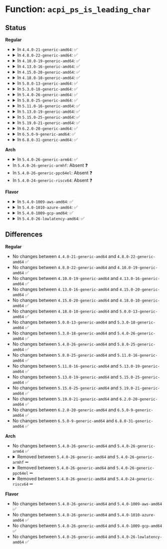 # Function: <code>acpi_ps_is_leading_char</code>

## Status
<b>Regular</b>
<ul>
<li>
<details>
<summary>In <code>4.4.0-21-generic-amd64</code>: ✅</summary>

```c
u8 acpi_ps_is_leading_char(u32 c)
```

```json
{
  "name": "acpi_ps_is_leading_char",
  "collision_type": "Unique Global",
  "inline_type": "No",
  "funcs": [
    {
      "addr": 18446744071583704246,
      "name": "acpi_ps_is_leading_char",
      "external": true,
      "loc": "drivers/acpi/acpica/psutils.c:200",
      "file": "drivers/acpi/acpica/psutils.c",
      "inline": "seen, unknown",
      "caller_inline": [],
      "caller_func": [
        "drivers/acpi/acpica/psargs.c:acpi_ps_get_next_arg"
      ]
    }
  ],
  "symbols": [
    {
      "addr": 18446744071583704246,
      "name": "acpi_ps_is_leading_char",
      "section": ".text",
      "bind": "STB_GLOBAL",
      "size": 28
    }
  ]
}
```
</details>
</li>
<li>
<details>
<summary>In <code>4.8.0-22-generic-amd64</code>: ✅</summary>

```c
u8 acpi_ps_is_leading_char(u32 c)
```

```json
{
  "name": "acpi_ps_is_leading_char",
  "collision_type": "Unique Global",
  "inline_type": "No",
  "funcs": [
    {
      "addr": 18446744071584028643,
      "name": "acpi_ps_is_leading_char",
      "external": true,
      "loc": "drivers/acpi/acpica/psutils.c:200",
      "file": "drivers/acpi/acpica/psutils.c",
      "inline": "seen, unknown",
      "caller_inline": [],
      "caller_func": [
        "drivers/acpi/acpica/psargs.c:acpi_ps_get_next_arg"
      ]
    }
  ],
  "symbols": [
    {
      "addr": 18446744071584028643,
      "name": "acpi_ps_is_leading_char",
      "section": ".text",
      "bind": "STB_GLOBAL",
      "size": 28
    }
  ]
}
```
</details>
</li>
<li>
<details>
<summary>In <code>4.10.0-19-generic-amd64</code>: ✅</summary>

```c
u8 acpi_ps_is_leading_char(u32 c)
```

```json
{
  "name": "acpi_ps_is_leading_char",
  "collision_type": "Unique Global",
  "inline_type": "No",
  "funcs": [
    {
      "addr": 18446744071584170564,
      "name": "acpi_ps_is_leading_char",
      "external": true,
      "loc": "drivers/acpi/acpica/psutils.c:200",
      "file": "drivers/acpi/acpica/psutils.c",
      "inline": "seen, unknown",
      "caller_inline": [],
      "caller_func": [
        "drivers/acpi/acpica/psargs.c:acpi_ps_get_next_arg"
      ]
    }
  ],
  "symbols": [
    {
      "addr": 18446744071584170564,
      "name": "acpi_ps_is_leading_char",
      "section": ".text",
      "bind": "STB_GLOBAL",
      "size": 28
    }
  ]
}
```
</details>
</li>
<li>
<details>
<summary>In <code>4.13.0-16-generic-amd64</code>: ✅</summary>

```c
u8 acpi_ps_is_leading_char(u32 c)
```

```json
{
  "name": "acpi_ps_is_leading_char",
  "collision_type": "Unique Global",
  "inline_type": "No",
  "funcs": [
    {
      "addr": 18446744071584238059,
      "name": "acpi_ps_is_leading_char",
      "external": true,
      "loc": "drivers/acpi/acpica/psutils.c:211",
      "file": "drivers/acpi/acpica/psutils.c",
      "inline": "seen, unknown",
      "caller_inline": [],
      "caller_func": [
        "drivers/acpi/acpica/psargs.c:acpi_ps_get_next_arg",
        "drivers/acpi/acpica/psargs.c:acpi_ps_get_next_arg"
      ]
    }
  ],
  "symbols": [
    {
      "addr": 18446744071584238059,
      "name": "acpi_ps_is_leading_char",
      "section": ".text",
      "bind": "STB_GLOBAL",
      "size": 28
    }
  ]
}
```
</details>
</li>
<li>
<details>
<summary>In <code>4.15.0-20-generic-amd64</code>: ✅</summary>

```c
u8 acpi_ps_is_leading_char(u32 c)
```

```json
{
  "name": "acpi_ps_is_leading_char",
  "collision_type": "Unique Global",
  "inline_type": "No",
  "funcs": [
    {
      "addr": 18446744071584589507,
      "name": "acpi_ps_is_leading_char",
      "external": true,
      "loc": "drivers/acpi/acpica/psutils.c:211",
      "file": "drivers/acpi/acpica/psutils.c",
      "inline": "seen, unknown",
      "caller_inline": [],
      "caller_func": [
        "drivers/acpi/acpica/psargs.c:acpi_ps_get_next_arg",
        "drivers/acpi/acpica/psargs.c:acpi_ps_get_next_arg"
      ]
    }
  ],
  "symbols": [
    {
      "addr": 18446744071584589507,
      "name": "acpi_ps_is_leading_char",
      "section": ".text",
      "bind": "STB_GLOBAL",
      "size": 28
    }
  ]
}
```
</details>
</li>
<li>
<details>
<summary>In <code>4.18.0-10-generic-amd64</code>: ✅</summary>

```c
u8 acpi_ps_is_leading_char(u32 c)
```

```json
{
  "name": "acpi_ps_is_leading_char",
  "collision_type": "Unique Global",
  "inline_type": "No",
  "funcs": [
    {
      "addr": 18446744071584815031,
      "name": "acpi_ps_is_leading_char",
      "external": true,
      "loc": "drivers/acpi/acpica/psutils.c:179",
      "file": "drivers/acpi/acpica/psutils.c",
      "inline": "seen, unknown",
      "caller_inline": [],
      "caller_func": [
        "drivers/acpi/acpica/psargs.c:acpi_ps_get_next_arg",
        "drivers/acpi/acpica/psargs.c:acpi_ps_get_next_arg"
      ]
    }
  ],
  "symbols": [
    {
      "addr": 18446744071584815031,
      "name": "acpi_ps_is_leading_char",
      "section": ".text",
      "bind": "STB_GLOBAL",
      "size": 28
    }
  ]
}
```
</details>
</li>
<li>
<details>
<summary>In <code>5.0.0-13-generic-amd64</code>: ✅</summary>

```c
u8 acpi_ps_is_leading_char(u32 c)
```

```json
{
  "name": "acpi_ps_is_leading_char",
  "collision_type": "Unique Global",
  "inline_type": "No",
  "funcs": [
    {
      "addr": 18446744071584917751,
      "name": "acpi_ps_is_leading_char",
      "external": true,
      "loc": "drivers/acpi/acpica/psutils.c:179",
      "file": "drivers/acpi/acpica/psutils.c",
      "inline": "seen, unknown",
      "caller_inline": [],
      "caller_func": [
        "drivers/acpi/acpica/psargs.c:acpi_ps_get_next_arg",
        "drivers/acpi/acpica/psargs.c:acpi_ps_get_next_arg"
      ]
    }
  ],
  "symbols": [
    {
      "addr": 18446744071584917751,
      "name": "acpi_ps_is_leading_char",
      "section": ".text",
      "bind": "STB_GLOBAL",
      "size": 28
    }
  ]
}
```
</details>
</li>
<li>
<details>
<summary>In <code>5.3.0-18-generic-amd64</code>: ✅</summary>

```c
u8 acpi_ps_is_leading_char(u32 c)
```

```json
{
  "name": "acpi_ps_is_leading_char",
  "collision_type": "Unique Global",
  "inline_type": "No",
  "funcs": [
    {
      "addr": 18446744071585120427,
      "name": "acpi_ps_is_leading_char",
      "external": true,
      "loc": "drivers/acpi/acpica/psutils.c:179",
      "file": "drivers/acpi/acpica/psutils.c",
      "inline": "seen, unknown",
      "caller_inline": [],
      "caller_func": [
        "drivers/acpi/acpica/psargs.c:acpi_ps_get_next_arg",
        "drivers/acpi/acpica/psargs.c:acpi_ps_get_next_arg"
      ]
    }
  ],
  "symbols": [
    {
      "addr": 18446744071585120427,
      "name": "acpi_ps_is_leading_char",
      "section": ".text",
      "bind": "STB_GLOBAL",
      "size": 28
    }
  ]
}
```
</details>
</li>
<li>
<details>
<summary>In <code>5.4.0-26-generic-amd64</code>: ✅</summary>

```c
u8 acpi_ps_is_leading_char(u32 c)
```

```json
{
  "name": "acpi_ps_is_leading_char",
  "collision_type": "Unique Global",
  "inline_type": "No",
  "funcs": [
    {
      "addr": 18446744071585256789,
      "name": "acpi_ps_is_leading_char",
      "external": true,
      "loc": "drivers/acpi/acpica/psutils.c:179",
      "file": "drivers/acpi/acpica/psutils.c",
      "inline": "seen, unknown",
      "caller_inline": [],
      "caller_func": [
        "drivers/acpi/acpica/psargs.c:acpi_ps_get_next_arg",
        "drivers/acpi/acpica/psargs.c:acpi_ps_get_next_arg"
      ]
    }
  ],
  "symbols": [
    {
      "addr": 18446744071585256789,
      "name": "acpi_ps_is_leading_char",
      "section": ".text",
      "bind": "STB_GLOBAL",
      "size": 28
    }
  ]
}
```
</details>
</li>
<li>
<details>
<summary>In <code>5.8.0-25-generic-amd64</code>: ✅</summary>

```c
u8 acpi_ps_is_leading_char(u32 c)
```

```json
{
  "name": "acpi_ps_is_leading_char",
  "collision_type": "Unique Global",
  "inline_type": "No",
  "funcs": [
    {
      "addr": 18446744071585962718,
      "name": "acpi_ps_is_leading_char",
      "external": true,
      "loc": "drivers/acpi/acpica/psutils.c:179",
      "file": "drivers/acpi/acpica/psutils.c",
      "inline": "seen, unknown",
      "caller_inline": [],
      "caller_func": [
        "drivers/acpi/acpica/psargs.c:acpi_ps_get_next_arg",
        "drivers/acpi/acpica/psargs.c:acpi_ps_get_next_arg"
      ]
    }
  ],
  "symbols": [
    {
      "addr": 18446744071585962718,
      "name": "acpi_ps_is_leading_char",
      "section": ".text",
      "bind": "STB_GLOBAL",
      "size": 28
    }
  ]
}
```
</details>
</li>
<li>
<details>
<summary>In <code>5.11.0-16-generic-amd64</code>: ✅</summary>

```c
u8 acpi_ps_is_leading_char(u32 c)
```

```json
{
  "name": "acpi_ps_is_leading_char",
  "collision_type": "Unique Global",
  "inline_type": "No",
  "funcs": [
    {
      "addr": 18446744071586085636,
      "name": "acpi_ps_is_leading_char",
      "external": true,
      "loc": "drivers/acpi/acpica/psutils.c:179",
      "file": "drivers/acpi/acpica/psutils.c",
      "inline": "seen, unknown",
      "caller_inline": [],
      "caller_func": [
        "drivers/acpi/acpica/psargs.c:acpi_ps_get_next_arg",
        "drivers/acpi/acpica/psargs.c:acpi_ps_get_next_arg"
      ]
    }
  ],
  "symbols": [
    {
      "addr": 18446744071586085636,
      "name": "acpi_ps_is_leading_char",
      "section": ".text",
      "bind": "STB_GLOBAL",
      "size": 28
    }
  ]
}
```
</details>
</li>
<li>
<details>
<summary>In <code>5.13.0-19-generic-amd64</code>: ✅</summary>

```c
u8 acpi_ps_is_leading_char(u32 c)
```

```json
{
  "name": "acpi_ps_is_leading_char",
  "collision_type": "Unique Global",
  "inline_type": "No",
  "funcs": [
    {
      "addr": 18446744071585962439,
      "name": "acpi_ps_is_leading_char",
      "external": true,
      "loc": "drivers/acpi/acpica/psutils.c:179",
      "file": "drivers/acpi/acpica/psutils.c",
      "inline": "seen, unknown",
      "caller_inline": [],
      "caller_func": [
        "drivers/acpi/acpica/psargs.c:acpi_ps_get_next_arg",
        "drivers/acpi/acpica/psargs.c:acpi_ps_get_next_arg"
      ]
    }
  ],
  "symbols": [
    {
      "addr": 18446744071585962439,
      "name": "acpi_ps_is_leading_char",
      "section": ".text",
      "bind": "STB_GLOBAL",
      "size": 28
    }
  ]
}
```
</details>
</li>
<li>
<details>
<summary>In <code>5.15.0-25-generic-amd64</code>: ✅</summary>

```c
u8 acpi_ps_is_leading_char(u32 c)
```

```json
{
  "name": "acpi_ps_is_leading_char",
  "collision_type": "Unique Global",
  "inline_type": "No",
  "funcs": [
    {
      "addr": 18446744071586450793,
      "name": "acpi_ps_is_leading_char",
      "external": true,
      "loc": "drivers/acpi/acpica/psutils.c:179",
      "file": "drivers/acpi/acpica/psutils.c",
      "inline": "seen, unknown",
      "caller_inline": [],
      "caller_func": [
        "drivers/acpi/acpica/psargs.c:acpi_ps_get_next_arg",
        "drivers/acpi/acpica/psargs.c:acpi_ps_get_next_arg"
      ]
    }
  ],
  "symbols": [
    {
      "addr": 18446744071586450793,
      "name": "acpi_ps_is_leading_char",
      "section": ".text",
      "bind": "STB_GLOBAL",
      "size": 28
    }
  ]
}
```
</details>
</li>
<li>
<details>
<summary>In <code>5.19.0-21-generic-amd64</code>: ✅</summary>

```c
u8 acpi_ps_is_leading_char(u32 c)
```

```json
{
  "name": "acpi_ps_is_leading_char",
  "collision_type": "Unique Global",
  "inline_type": "No",
  "funcs": [
    {
      "addr": 18446744071587702587,
      "name": "acpi_ps_is_leading_char",
      "external": true,
      "loc": "drivers/acpi/acpica/psutils.c:179",
      "file": "drivers/acpi/acpica/psutils.c",
      "inline": "seen, unknown",
      "caller_inline": [],
      "caller_func": [
        "drivers/acpi/acpica/psargs.c:acpi_ps_get_next_arg",
        "drivers/acpi/acpica/psargs.c:acpi_ps_get_next_arg"
      ]
    }
  ],
  "symbols": [
    {
      "addr": 18446744071587702587,
      "name": "acpi_ps_is_leading_char",
      "section": ".text",
      "bind": "STB_GLOBAL",
      "size": 36
    }
  ]
}
```
</details>
</li>
<li>
<details>
<summary>In <code>6.2.0-20-generic-amd64</code>: ✅</summary>

```c
u8 acpi_ps_is_leading_char(u32 c)
```

```json
{
  "name": "acpi_ps_is_leading_char",
  "collision_type": "Unique Global",
  "inline_type": "No",
  "funcs": [
    {
      "addr": 18446744071589017088,
      "name": "acpi_ps_is_leading_char",
      "external": true,
      "loc": "drivers/acpi/acpica/psutils.c:179",
      "file": "drivers/acpi/acpica/psutils.c",
      "inline": "seen, unknown",
      "caller_inline": [],
      "caller_func": [
        "drivers/acpi/acpica/psargs.c:acpi_ps_get_next_arg",
        "drivers/acpi/acpica/psargs.c:acpi_ps_get_next_arg"
      ]
    }
  ],
  "symbols": [
    {
      "addr": 18446744071589017088,
      "name": "acpi_ps_is_leading_char",
      "section": ".text",
      "bind": "STB_GLOBAL",
      "size": 36
    }
  ]
}
```
</details>
</li>
<li>
<details>
<summary>In <code>6.5.0-9-generic-amd64</code>: ✅</summary>

```c
u8 acpi_ps_is_leading_char(u32 c)
```

```json
{
  "name": "acpi_ps_is_leading_char",
  "collision_type": "Unique Global",
  "inline_type": "No",
  "funcs": [
    {
      "addr": 18446744071589307648,
      "name": "acpi_ps_is_leading_char",
      "external": true,
      "loc": "drivers/acpi/acpica/psutils.c:179",
      "file": "drivers/acpi/acpica/psutils.c",
      "inline": "seen, unknown",
      "caller_inline": [],
      "caller_func": [
        "drivers/acpi/acpica/psargs.c:acpi_ps_get_next_arg",
        "drivers/acpi/acpica/psargs.c:acpi_ps_get_next_arg"
      ]
    }
  ],
  "symbols": [
    {
      "addr": 18446744071589307648,
      "name": "acpi_ps_is_leading_char",
      "section": ".text",
      "bind": "STB_GLOBAL",
      "size": 36
    }
  ]
}
```
</details>
</li>
<li>
<details>
<summary>In <code>6.8.0-31-generic-amd64</code>: ✅</summary>

```c
u8 acpi_ps_is_leading_char(u32 c)
```

```json
{
  "name": "acpi_ps_is_leading_char",
  "collision_type": "Unique Global",
  "inline_type": "No",
  "funcs": [
    {
      "addr": 18446744071589614416,
      "name": "acpi_ps_is_leading_char",
      "external": true,
      "loc": "drivers/acpi/acpica/psutils.c:179",
      "file": "drivers/acpi/acpica/psutils.c",
      "inline": "seen, unknown",
      "caller_inline": [],
      "caller_func": [
        "drivers/acpi/acpica/psargs.c:acpi_ps_get_next_arg",
        "drivers/acpi/acpica/psargs.c:acpi_ps_get_next_arg"
      ]
    }
  ],
  "symbols": [
    {
      "addr": 18446744071589614416,
      "name": "acpi_ps_is_leading_char",
      "section": ".text",
      "bind": "STB_GLOBAL",
      "size": 36
    }
  ]
}
```
</details>
</li>
</ul>
<b>Arch</b>
<ul>
<li>
<details>
<summary>In <code>5.4.0-26-generic-arm64</code>: ✅</summary>

```c
u8 acpi_ps_is_leading_char(u32 c)
```

```json
{
  "name": "acpi_ps_is_leading_char",
  "collision_type": "Unique Global",
  "inline_type": "No",
  "funcs": [
    {
      "addr": 18446603336497577624,
      "name": "acpi_ps_is_leading_char",
      "external": true,
      "loc": "drivers/acpi/acpica/psutils.c:179",
      "file": "drivers/acpi/acpica/psutils.c",
      "inline": "seen, unknown",
      "caller_inline": [],
      "caller_func": [
        "drivers/acpi/acpica/psargs.c:acpi_ps_get_next_arg",
        "drivers/acpi/acpica/psargs.c:acpi_ps_get_next_arg"
      ]
    }
  ],
  "symbols": [
    {
      "addr": 18446603336497577624,
      "name": "acpi_ps_is_leading_char",
      "section": ".text",
      "bind": "STB_GLOBAL",
      "size": 52
    }
  ]
}
```
</details>
</li>
<li>
In <code>5.4.0-26-generic-armhf</code>: Absent ❓
</li>
<li>
In <code>5.4.0-26-generic-ppc64el</code>: Absent ❓
</li>
<li>
In <code>5.4.0-24-generic-riscv64</code>: Absent ❓
</li>
</ul>
<b>Flavor</b>
<ul>
<li>
<details>
<summary>In <code>5.4.0-1009-aws-amd64</code>: ✅</summary>

```c
u8 acpi_ps_is_leading_char(u32 c)
```

```json
{
  "name": "acpi_ps_is_leading_char",
  "collision_type": "Unique Global",
  "inline_type": "No",
  "funcs": [
    {
      "addr": 18446744071585108625,
      "name": "acpi_ps_is_leading_char",
      "external": true,
      "loc": "drivers/acpi/acpica/psutils.c:179",
      "file": "drivers/acpi/acpica/psutils.c",
      "inline": "seen, unknown",
      "caller_inline": [],
      "caller_func": [
        "drivers/acpi/acpica/psargs.c:acpi_ps_get_next_arg",
        "drivers/acpi/acpica/psargs.c:acpi_ps_get_next_arg"
      ]
    }
  ],
  "symbols": [
    {
      "addr": 18446744071585108625,
      "name": "acpi_ps_is_leading_char",
      "section": ".text",
      "bind": "STB_GLOBAL",
      "size": 28
    }
  ]
}
```
</details>
</li>
<li>
<details>
<summary>In <code>5.4.0-1010-azure-amd64</code>: ✅</summary>

```c
u8 acpi_ps_is_leading_char(u32 c)
```

```json
{
  "name": "acpi_ps_is_leading_char",
  "collision_type": "Unique Global",
  "inline_type": "No",
  "funcs": [
    {
      "addr": 18446744071585023947,
      "name": "acpi_ps_is_leading_char",
      "external": true,
      "loc": "drivers/acpi/acpica/psutils.c:179",
      "file": "drivers/acpi/acpica/psutils.c",
      "inline": "seen, unknown",
      "caller_inline": [],
      "caller_func": [
        "drivers/acpi/acpica/psargs.c:acpi_ps_get_next_arg",
        "drivers/acpi/acpica/psargs.c:acpi_ps_get_next_arg"
      ]
    }
  ],
  "symbols": [
    {
      "addr": 18446744071585023947,
      "name": "acpi_ps_is_leading_char",
      "section": ".text",
      "bind": "STB_GLOBAL",
      "size": 28
    }
  ]
}
```
</details>
</li>
<li>
<details>
<summary>In <code>5.4.0-1009-gcp-amd64</code>: ✅</summary>

```c
u8 acpi_ps_is_leading_char(u32 c)
```

```json
{
  "name": "acpi_ps_is_leading_char",
  "collision_type": "Unique Global",
  "inline_type": "No",
  "funcs": [
    {
      "addr": 18446744071585208373,
      "name": "acpi_ps_is_leading_char",
      "external": true,
      "loc": "drivers/acpi/acpica/psutils.c:179",
      "file": "drivers/acpi/acpica/psutils.c",
      "inline": "seen, unknown",
      "caller_inline": [],
      "caller_func": [
        "drivers/acpi/acpica/psargs.c:acpi_ps_get_next_arg",
        "drivers/acpi/acpica/psargs.c:acpi_ps_get_next_arg"
      ]
    }
  ],
  "symbols": [
    {
      "addr": 18446744071585208373,
      "name": "acpi_ps_is_leading_char",
      "section": ".text",
      "bind": "STB_GLOBAL",
      "size": 28
    }
  ]
}
```
</details>
</li>
<li>
<details>
<summary>In <code>5.4.0-26-lowlatency-amd64</code>: ✅</summary>

```c
u8 acpi_ps_is_leading_char(u32 c)
```

```json
{
  "name": "acpi_ps_is_leading_char",
  "collision_type": "Unique Global",
  "inline_type": "No",
  "funcs": [
    {
      "addr": 18446744071585314533,
      "name": "acpi_ps_is_leading_char",
      "external": true,
      "loc": "drivers/acpi/acpica/psutils.c:179",
      "file": "drivers/acpi/acpica/psutils.c",
      "inline": "seen, unknown",
      "caller_inline": [],
      "caller_func": [
        "drivers/acpi/acpica/psargs.c:acpi_ps_get_next_arg",
        "drivers/acpi/acpica/psargs.c:acpi_ps_get_next_arg"
      ]
    }
  ],
  "symbols": [
    {
      "addr": 18446744071585314533,
      "name": "acpi_ps_is_leading_char",
      "section": ".text",
      "bind": "STB_GLOBAL",
      "size": 28
    }
  ]
}
```
</details>
</li>
</ul>

## Differences
<b>Regular</b>
<ul>
<li>
No changes between <code>4.4.0-21-generic-amd64</code> and <code>4.8.0-22-generic-amd64</code> ✅
</li>
<li>
No changes between <code>4.8.0-22-generic-amd64</code> and <code>4.10.0-19-generic-amd64</code> ✅
</li>
<li>
No changes between <code>4.10.0-19-generic-amd64</code> and <code>4.13.0-16-generic-amd64</code> ✅
</li>
<li>
No changes between <code>4.13.0-16-generic-amd64</code> and <code>4.15.0-20-generic-amd64</code> ✅
</li>
<li>
No changes between <code>4.15.0-20-generic-amd64</code> and <code>4.18.0-10-generic-amd64</code> ✅
</li>
<li>
No changes between <code>4.18.0-10-generic-amd64</code> and <code>5.0.0-13-generic-amd64</code> ✅
</li>
<li>
No changes between <code>5.0.0-13-generic-amd64</code> and <code>5.3.0-18-generic-amd64</code> ✅
</li>
<li>
No changes between <code>5.3.0-18-generic-amd64</code> and <code>5.4.0-26-generic-amd64</code> ✅
</li>
<li>
No changes between <code>5.4.0-26-generic-amd64</code> and <code>5.8.0-25-generic-amd64</code> ✅
</li>
<li>
No changes between <code>5.8.0-25-generic-amd64</code> and <code>5.11.0-16-generic-amd64</code> ✅
</li>
<li>
No changes between <code>5.11.0-16-generic-amd64</code> and <code>5.13.0-19-generic-amd64</code> ✅
</li>
<li>
No changes between <code>5.13.0-19-generic-amd64</code> and <code>5.15.0-25-generic-amd64</code> ✅
</li>
<li>
No changes between <code>5.15.0-25-generic-amd64</code> and <code>5.19.0-21-generic-amd64</code> ✅
</li>
<li>
No changes between <code>5.19.0-21-generic-amd64</code> and <code>6.2.0-20-generic-amd64</code> ✅
</li>
<li>
No changes between <code>6.2.0-20-generic-amd64</code> and <code>6.5.0-9-generic-amd64</code> ✅
</li>
<li>
No changes between <code>6.5.0-9-generic-amd64</code> and <code>6.8.0-31-generic-amd64</code> ✅
</li>
</ul>
<b>Arch</b>
<ul>
<li>
No changes between <code>5.4.0-26-generic-amd64</code> and <code>5.4.0-26-generic-arm64</code> ✅
</li>
<li>
<details>
<summary>Removed between <code>5.4.0-26-generic-amd64</code> and <code>5.4.0-26-generic-armhf</code> ➖</summary>

```c
u8 acpi_ps_is_leading_char(u32 c)
```
</details>
</li>
<li>
<details>
<summary>Removed between <code>5.4.0-26-generic-amd64</code> and <code>5.4.0-26-generic-ppc64el</code> ➖</summary>

```c
u8 acpi_ps_is_leading_char(u32 c)
```
</details>
</li>
<li>
<details>
<summary>Removed between <code>5.4.0-26-generic-amd64</code> and <code>5.4.0-24-generic-riscv64</code> ➖</summary>

```c
u8 acpi_ps_is_leading_char(u32 c)
```
</details>
</li>
</ul>
<b>Flavor</b>
<ul>
<li>
No changes between <code>5.4.0-26-generic-amd64</code> and <code>5.4.0-1009-aws-amd64</code> ✅
</li>
<li>
No changes between <code>5.4.0-26-generic-amd64</code> and <code>5.4.0-1010-azure-amd64</code> ✅
</li>
<li>
No changes between <code>5.4.0-26-generic-amd64</code> and <code>5.4.0-1009-gcp-amd64</code> ✅
</li>
<li>
No changes between <code>5.4.0-26-generic-amd64</code> and <code>5.4.0-26-lowlatency-amd64</code> ✅
</li>
</ul>
